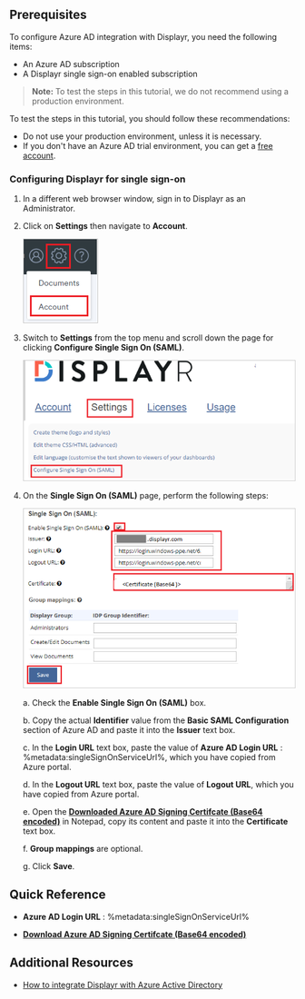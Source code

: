 ## Prerequisites

To configure Azure AD integration with Displayr, you need the following items:

- An Azure AD subscription
- A Displayr single sign-on enabled subscription

> **Note:**
> To test the steps in this tutorial, we do not recommend using a production environment.

To test the steps in this tutorial, you should follow these recommendations:

- Do not use your production environment, unless it is necessary.
- If you don't have an Azure AD trial environment, you can get a [free account](https://azure.microsoft.com/free/).

### Configuring Displayr for single sign-on

1. In a different web browser window, sign in to Displayr as an Administrator.

2. Click on **Settings** then navigate to **Account**.

	![Configuration](./media/config01.png)

3. Switch to **Settings** from the top menu and scroll down the page for clicking **Configure Single Sign On (SAML)**.

	![Configuration](./media/config02.png)

4. On the **Single Sign On (SAML)** page, perform the following steps:

	![Configuration](./media/config03.png)

	a. Check the **Enable Single Sign On (SAML)** box.

	b. Copy the actual **Identifier** value from the **Basic SAML Configuration** section of Azure AD and paste it into the **Issuer** text box.

	c. In the **Login URL** text box, paste the value of **Azure AD Login URL** : %metadata:singleSignOnServiceUrl%, which you have copied from Azure portal.

	d. In the **Logout URL** text box, paste the value of **Logout URL**, which you have copied from Azure portal.

	e. Open the **[Downloaded Azure AD Signing Certifcate (Base64 encoded)](%metadata:certificateDownloadBase64Url%)** in Notepad, copy its content and paste it into the **Certificate** text box.

	f. **Group mappings** are optional.

	g. Click **Save**.

## Quick Reference

* **Azure AD Login URL** : %metadata:singleSignOnServiceUrl%

* **[Download Azure AD Signing Certifcate (Base64 encoded)](%metadata:certificateDownloadBase64Url%)**

## Additional Resources

* [How to integrate Displayr with Azure Active Directory](https://docs.microsoft.com/azure/active-directory/saas-apps/displayr-tutorial)
